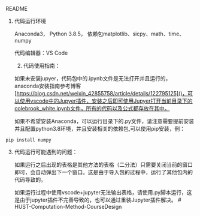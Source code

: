 README

1. 代码运行环境

    Anaconda3， Python 3.8.5， 依赖包matplotlib、sicpy、math、time、numpy

    代码编辑器：VS Code

    2. 代码使用指南：

    如果未安装jupyer，代码包中的.ipynb文件是无法打开并且运行的，anaconda安装指南参考博客[https://blog.csdn.net/weixin_42855758/article/details/122795125]()，可以使用vscode中的Jupyer插件，安装之后即可使用Jupyer打开当前目录下的colebrook_white.ipynb文件，所有的代码以及公式都存放在其中。

    如果不希望安装Anaconda，可以运行目录下的.py文件，请注意需要提前安装并且配置python3.8环境，并且安装相关的依赖包,可以使用pip安装，例：

```
pip install numpy
```

3. 代码运行可能遇到的问题：

    如果运行之后出现的表格是其他方法的表格（二分法）只需要关闭当前的窗口即可，会自动弹出下一个窗口。这是由于导入包的过程中，运行了其他包内的代码导致的。

    如果运行过程中使用vscode+jupyter无法输出表格，请使用.py脚本运行，这是由于jupyter插件不完善导致的，也可以通过重装Jupyter插件解决。
#   H U S T - C o m p u t a t i o n - M e t h o d - C o u r s e D e s i g n  
 
